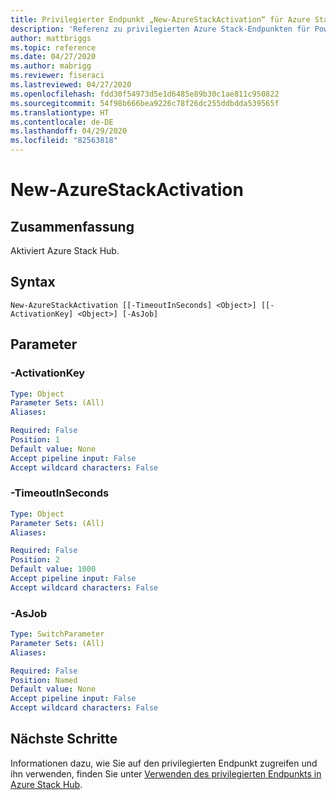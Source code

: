 ```yaml
---
title: Privilegierter Endpunkt „New-AzureStackActivation“ für Azure Stack Hub
description: 'Referenz zu privilegierten Azure Stack-Endpunkten für PowerShell: New-AzureStackActivation'
author: mattbriggs
ms.topic: reference
ms.date: 04/27/2020
ms.author: mabrigg
ms.reviewer: fiseraci
ms.lastreviewed: 04/27/2020
ms.openlocfilehash: fdd30f54973d5e1d6485e89b30c1ae811c950822
ms.sourcegitcommit: 54f98b666bea9226c78f26dc255ddbdda539565f
ms.translationtype: HT
ms.contentlocale: de-DE
ms.lasthandoff: 04/29/2020
ms.locfileid: "82563818"
---
```

# <a name="new-azurestackactivation"></a>New-AzureStackActivation

## <a name="synopsis"></a>Zusammenfassung
Aktiviert Azure Stack Hub.

## <a name="syntax"></a>Syntax

```
New-AzureStackActivation [[-TimeoutInSeconds] <Object>] [[-ActivationKey] <Object>] [-AsJob]
```

## <a name="parameters"></a>Parameter

### <a name="-activationkey"></a>-ActivationKey
 

```yaml
Type: Object
Parameter Sets: (All)
Aliases:

Required: False
Position: 1
Default value: None
Accept pipeline input: False
Accept wildcard characters: False
```

### <a name="-timeoutinseconds"></a>-TimeoutInSeconds
 

```yaml
Type: Object
Parameter Sets: (All)
Aliases:

Required: False
Position: 2
Default value: 1000
Accept pipeline input: False
Accept wildcard characters: False
```

### <a name="-asjob"></a>-AsJob


```yaml
Type: SwitchParameter
Parameter Sets: (All)
Aliases:

Required: False
Position: Named
Default value: None
Accept pipeline input: False
Accept wildcard characters: False
```

## <a name="next-steps"></a>Nächste Schritte

Informationen dazu, wie Sie auf den privilegierten Endpunkt zugreifen und ihn verwenden, finden Sie unter [Verwenden des privilegierten Endpunkts in Azure Stack Hub](https://docs.microsoft.com/azure-stack/operator/azure-stack-privileged-endpoint).